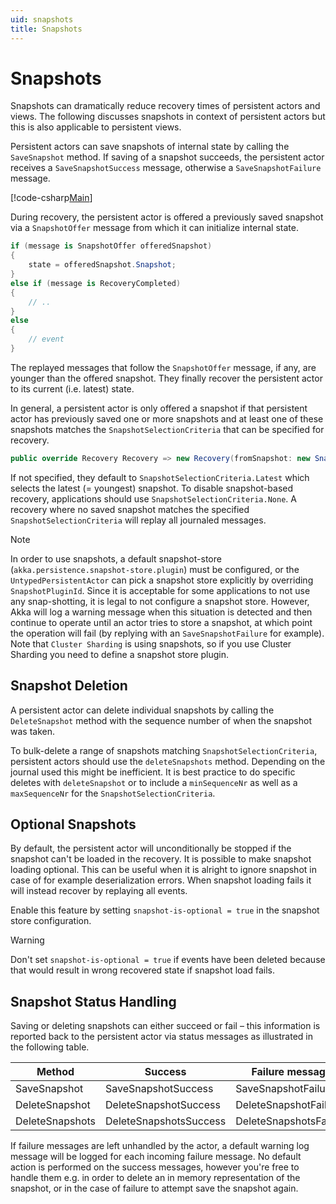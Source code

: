 ```yaml
---
uid: snapshots
title: Snapshots
---
```

# Snapshots

Snapshots can dramatically reduce recovery times of persistent actors and views. The following discusses snapshots in context of persistent actors but this is also applicable to persistent views.

Persistent actors can save snapshots of internal state by calling the `SaveSnapshot` method. If saving of a snapshot succeeds, the persistent actor receives a `SaveSnapshotSuccess` message, otherwise a `SaveSnapshotFailure` message.

[!code-csharp[Main](../../../src/core/Akka.Docs.Tests/Persistence/PersistentActor/Snapshots.cs?name=Snapshots)]

During recovery, the persistent actor is offered a previously saved snapshot via a `SnapshotOffer` message from which it can initialize internal state.

```csharp
if (message is SnapshotOffer offeredSnapshot)
{
    state = offeredSnapshot.Snapshot;
}
else if (message is RecoveryCompleted)
{
    // ..
}
else
{
    // event
}
```

The replayed messages that follow the `SnapshotOffer` message, if any, are younger than the offered snapshot. They finally recover the persistent actor to its current (i.e. latest) state.

In general, a persistent actor is only offered a snapshot if that persistent actor has previously saved one or more snapshots and at least one of these snapshots matches the `SnapshotSelectionCriteria` that can be specified for recovery.

```csharp
public override Recovery Recovery => new Recovery(fromSnapshot: new SnapshotSelectionCriteria(maxSequenceNr: 457L, maxTimeStamp: DateTime.UtcNow));
```

If not specified, they default to `SnapshotSelectionCriteria.Latest` which selects the latest (= youngest) snapshot. To disable snapshot-based recovery, applications should use `SnapshotSelectionCriteria.None`. A recovery where no saved snapshot matches the specified `SnapshotSelectionCriteria` will replay all journaled messages.

> [!NOTE]
> In order to use snapshots, a default snapshot-store (`akka.persistence.snapshot-store.plugin`) must be configured, or the `UntypedPersistentActor` can pick a snapshot store explicitly by overriding `SnapshotPluginId`.
> Since it is acceptable for some applications to not use any snap-shotting, it is legal to not configure a snapshot store. However, Akka will log a warning message when this situation is detected and then continue to operate until an actor tries to store a snapshot, at which point the operation will fail (by replying with an `SaveSnapshotFailure` for example).
> Note that `Cluster Sharding` is using snapshots, so if you use Cluster Sharding you need to define a snapshot store plugin.

## Snapshot Deletion

A persistent actor can delete individual snapshots by calling the `DeleteSnapshot` method with the sequence number of when the snapshot was taken.

To bulk-delete a range of snapshots matching `SnapshotSelectionCriteria`,
persistent actors should use the `deleteSnapshots` method. Depending on the journal used this might be inefficient. It is
best practice to do specific deletes with `deleteSnapshot` or to include a `minSequenceNr` as well as a `maxSequenceNr`
for the `SnapshotSelectionCriteria`.

## Optional Snapshots

By default, the persistent actor will unconditionally be stopped if the snapshot can't be loaded in the recovery.
It is possible to make snapshot loading optional. This can be useful when it is alright to ignore snapshot in case
of for example deserialization errors. When snapshot loading fails it will instead recover by replaying all events.

Enable this feature by setting `snapshot-is-optional = true` in the snapshot store configuration.

> [!WARNING]
>Don't set `snapshot-is-optional = true` if events have been deleted because that would result in wrong recovered state if snapshot load fails.

## Snapshot Status Handling

Saving or deleting snapshots can either succeed or fail – this information is reported back to the persistent actor via status messages as illustrated in the following table.

|Method             | Success                |    Failure message
|------          |------                  |------
|SaveSnapshot    | SaveSnapshotSuccess    |    SaveSnapshotFailure
|DeleteSnapshot  | DeleteSnapshotSuccess  |    DeleteSnapshotFailure
|DeleteSnapshots | DeleteSnapshotsSuccess | DeleteSnapshotsFailure

If failure messages are left unhandled by the actor, a default warning log message will be logged for each incoming failure message. No default action is performed on the success messages, however you're free to handle them e.g. in order to delete an in memory representation of the snapshot, or in the case of failure to attempt save the snapshot again.
